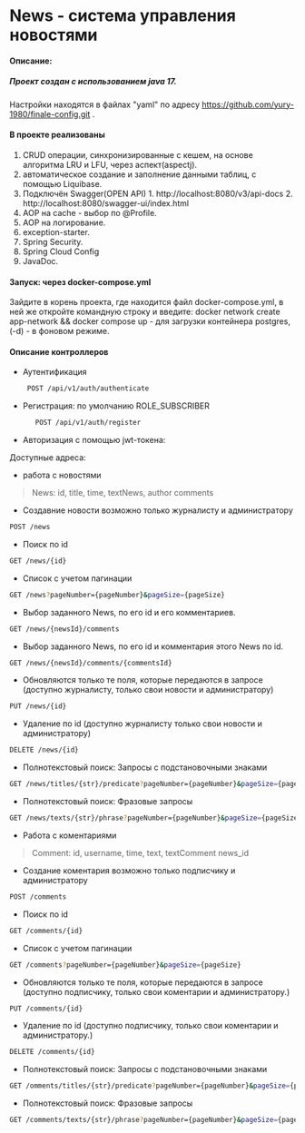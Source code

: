 # News - система управления новостями

#### Описание:

##### Проект создан с использованием java 17.

Настройки находятся в файлах "yaml" по адресу https://github.com/yury-1980/finale-config.git .
#### В проекте реализованы
1. CRUD операции, синхронизированные с кешем, на основе алгоритма LRU и LFU, через аспект(aspectj).
2. автоматическое создание и заполнение данными таблиц, с помощью Liquibase.
3. Подключён Swagger(OPEN API) 1. http://localhost:8080/v3/api-docs 2. http://localhost:8080/swagger-ui/index.html
4. AOP на cache - выбор по @Profile.
5. AOP на логирование.
6. exception-starter.
7. Spring Security.
8. Spring Cloud Config
9. JavaDoc.

#### Запуск: через docker-compose.yml 
Зайдите в корень проекта, где находится файл docker-compose.yml,
в ней же откройте командную строку и введите: docker network create app-network && docker compose up - для загрузки
контейнера postgres,(-d) - в фоновом режиме.

#### Описание контроллеров


- Аутентификация
  ```sh
   POST /api/v1/auth/authenticate
   ```
- Регистрация: по умолчанию ROLE_SUBSCRIBER

   ```sh
      POST /api/v1/auth/register
   ```

   
- Авторизация с помощью jwt-токена:

Доступные адреса:

- работа с новостями
> News:
id,
title,
time,
textNews,
author
comments
- Создавние новости возможно только журналисту и администратору
```sh
POST /news
```
- Поиск по id
```sh
GET /news/{id}
```
- Список с учетом пагинации
```sh
GET /news?pageNumber={pageNumber}&pageSize={pageSize}
```
- Выбор заданного News, по его id и его комментариев.
```sh
GET /news/{newsId}/comments
```
- Выбор заданного News, по его id и комментария этого News по id.
```sh
GET /news/{newsId}/comments/{commentsId}
```
- Обновляются только те поля, которые передаются в запросе (доступно журналисту, только свои новости и администратору)
```sh
PUT /news/{id}
```
- Удаление по id (доступно журналисту только свои новости и администратору)
```sh
DELETE /news/{id}
```
- Полнотекстовый поиск: Запросы с подстановочными знаками
```sh
GET /news/titles/{str}/predicate?pageNumber={pageNumber}&pageSize={pageSize}
```
- Полнотекстовый поиск: Фразовые запросы
```sh
GET /news/texts/{str}/phrase?pageNumber={pageNumber}&pageSize={pageSize}
```
- Работа с коментариями
>Comment:
id,
username,
time,
text,
textComment
news_id
- Создание коментария возможно только подписчику и администратору
 ```sh
POST /comments
```
- Поиск по id
```sh
GET /comments/{id}
```
- Список с учетом пагинации
```sh
GET /comments?pageNumber={pageNumber}&pageSize={pageSize}
```
- Обновляются только те поля, которые передаются в запросе (доступно подписчику, только свои коментарии и администратору.)
```sh
PUT /comments/{id}
```
- Удаление по id (доступно подписчику, только свои коментарии и администратору.)
```sh
DELETE /comments/{id}
```  
- Полнотекстовый поиск: Запросы с подстановочными знаками
```sh
GET /omments/titles/{str}/predicate?pageNumber={pageNumber}&pageSize={pageSize}
```
- Полнотекстовый поиск: Фразовые запросы
```sh
GET /comments/texts/{str}/phrase?pageNumber={pageNumber}&pageSize={pageSize}
```